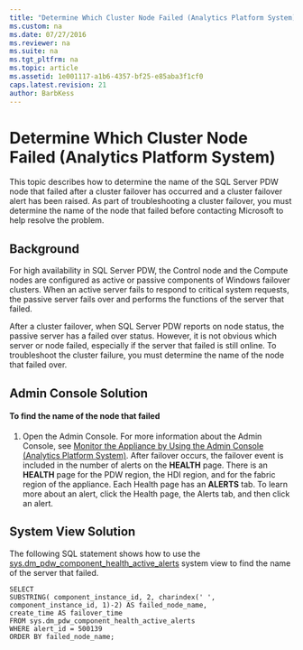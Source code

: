 ```yaml
---
title: "Determine Which Cluster Node Failed (Analytics Platform System)"
ms.custom: na
ms.date: 07/27/2016
ms.reviewer: na
ms.suite: na
ms.tgt_pltfrm: na
ms.topic: article
ms.assetid: 1e001117-a1b6-4357-bf25-e85aba3f1cf0
caps.latest.revision: 21
author: BarbKess
---
```

# Determine Which Cluster Node Failed (Analytics Platform System)
This topic describes how to determine the name of the SQL Server PDW node that failed after a cluster failover has occurred and a cluster failover alert has been raised. As part of troubleshooting a cluster failover, you must determine the name of the node that failed before contacting Microsoft to help resolve the problem.  
  
## <a name="Background"></a>Background  
For high availability in SQL Server PDW, the Control node and the Compute nodes are configured as active or passive components of Windows failover clusters. When an active server fails to respond to critical system requests, the passive server fails over and performs the functions of the server that failed.  
  
After a cluster failover, when SQL Server PDW reports on node status, the passive server has a failed over status. However, it is not obvious which server or node failed, especially if the server that failed is still online. To troubleshoot the cluster failure, you must determine the name of the node that failed over.  
  
## <a name="AdminConsoleSolution"></a>Admin Console Solution  
  
#### To find the name of the node that failed  
  
1.  Open the Admin Console. For more information about the Admin Console, see [Monitor the Appliance by Using the Admin Console &#40;Analytics Platform System&#41;](monitor-the-appliance-by-using-the-admin-console.md). After failover occurs, the failover event is included in the number of alerts on the **HEALTH** page. There is an **HEALTH** page for the PDW region, the HDI region, and for the fabric region of the appliance. Each Health page has an **ALERTS** tab. To learn more about an alert, click the Health page, the Alerts tab, and then click an alert.  
  
## <a name="SystemView"></a>System View Solution  
The following SQL statement shows how to use the [sys.dm_pdw_component_health_active_alerts](https://msdn.microsoft.com/library/mt631630.aspx) system view to find the name of the server that failed.  
  
```  
SELECT  
SUBSTRING( component_instance_id, 2, charindex(' ', component_instance_id, 1)-2) AS failed_node_name,  
create_time AS failover_time  
FROM sys.dm_pdw_component_health_active_alerts  
WHERE alert_id = 500139  
ORDER BY failed_node_name;  
```  
  
